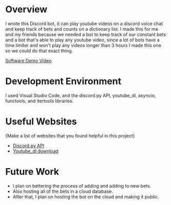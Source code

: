 # Overview

I wrote this Discord bot, it can play youtube videos on a discord voice chat and keep track of bets and counts on a dictionary list.
I made this for me and my friends because we needed a bot to keep track of our constant bets and a bot that's able to play any youtube video,
since a lot of bots have a time limiter and won't play any videos longer than 3 hours I made this one so we could do that exact thing.

[Software Demo Video](https://youtu.be/Z4L4ljkrF10)

# Development Environment
I used Visual Studio Code, and the discord.py API, youtube_dl, asyncio, functools, and itertools libraries.
# Useful Websites

{Make a list of websites that you found helpful in this project}
* [Discord.py API](https://discordpy.readthedocs.io/en/stable/)
* [Youtube_dl download](https://pypi.org/project/youtube_dl/)

# Future Work


* I plan on bettering the process of adding and adding to new bets.
* Also hosting all of the bets in a cloud database.
* After that, I plan on hosting the bot on the cloud and making it public.

